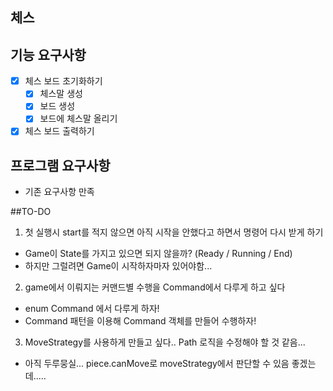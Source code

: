 ## 체스

## 기능 요구사항
- [x] 체스 보드 초기화하기
    - [x] 체스말 생성
    - [x] 보드 생성
    - [x] 보드에 체스말 올리기
    
- [x] 체스 보드 출력하기

## 프로그램 요구사항
- 기존 요구사항 만족

##TO-DO
1) 첫 실행시 start를 적지 않으면 아직 시작을 안했다고 하면서 명령어 다시 받게 하기
  - Game이 State를 가지고 있으면 되지 않을까? (Ready / Running / End)
  - 하지만 그럴려면 Game이 시작하자마자 있어야함...
2) game에서 이뤄지는 커맨드별 수행을 Command에서 다루게 하고 싶다
  - enum Command 에서 다루게 하자!
  - Command 패턴을 이용해 Command 객체를 만들어 수행하자!
3) MoveStrategy를 사용하게 만들고 싶다.. Path 로직을 수정해야 할 것 같음...
  - 아직 두루뭉실... piece.canMove로 moveStrategy에서 판단할 수 있음 좋겠는데.....
